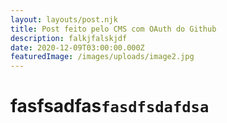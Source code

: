 ```yaml
---
layout: layouts/post.njk
title: Post feito pelo CMS com OAuth do Github
description: falkjfalskjdf
date: 2020-12-09T03:00:00.000Z
featuredImage: /images/uploads/image2.jpg
---
```

# **fasfsadfas`fasdfsdafdsa`**